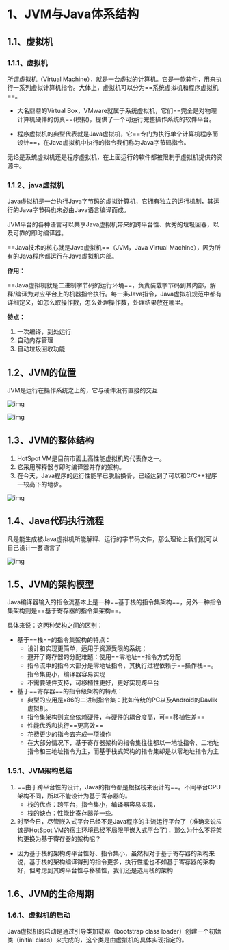 # 1、JVM与Java体系结构

## 1.1、虚拟机

### 1.1.1、虚拟机

所谓虚拟机（Virtual Machine），就是一台虚拟的计算机。它是一款软件，用来执行一系列虚拟计算机指令。大体上，虚拟机可以分为==系统虚拟机和程序虚拟机==。

- 大名鼎鼎的Virtual Box，VMware就属于系统虚拟机，它们==完全是对物理计算机硬件的仿真==(模拟)，提供了一个可运行完整操作系统的软件平台。

- 程序虚拟机的典型代表就是Java虚拟机，它==专门为执行单个计算机程序而设计==，在Java虚拟机中执行的指令我们称为Java字节码指令。

无论是系统虚拟机还是程序虚拟机，在上面运行的软件都被限制于虚拟机提供的资源中。

### 1.1.2、java虚拟机

Java虚拟机是一台执行Java字节码的虚拟计算机，它拥有独立的运行机制，其运行的Java字节码也未必由Java语言编译而成。

JVM平台的各种语言可以共享Java虚拟机带来的跨平台性、优秀的垃圾回器，以及可靠的即时编译器。

==Java技术的核心就是Java虚拟机==（JVM，Java Virtual Machine），因为所有的Java程序都运行在Java虚拟机内部。



**作用：**

==Java虚拟机就是二进制字节码的运行环境==，负责装载字节码到其内部，解释/编译为对应平台上的机器指令执行。每一条Java指令，Java虚拟机规范中都有详细定义，如怎么取操作数，怎么处理操作数，处理结果放在哪里。



**特点：**

1. 一次编译，到处运行
2. 自动内存管理
3. 自动垃圾回收功能



## 1.2、JVM的位置

JVM是运行在操作系统之上的，它与硬件没有直接的交互

![img](F:\BaiduNetdiskWorkspace\01_java\04_JVM\images\01_内存与垃圾回收\0013.png)



![img](F:\BaiduNetdiskWorkspace\01_java\04_JVM\images\01_内存与垃圾回收\0014.png)

## 1.3、JVM的整体结构

1. HotSpot VM是目前市面上高性能虚拟机的代表作之一。
2. 它采用解释器与即时编译器并存的架构。
3. 在今天，Java程序的运行性能早已脱胎换骨，已经达到了可以和C/C++程序一较高下的地步。

![img](F:\BaiduNetdiskWorkspace\01_java\04_JVM\images\01_内存与垃圾回收\0015.png)



## 1.4、Java代码执行流程

凡是能生成被Java虚拟机所能解释、运行的字节码文件，那么理论上我们就可以自己设计一套语言了

![img](F:\BaiduNetdiskWorkspace\01_java\04_JVM\images\01_内存与垃圾回收\0016.png)



## 1.5、JVM的架构模型

Java编译器输入的指令流基本上是一种==基于栈的指令集架构==，另外一种指令集架构则是==基于寄存器的指令集架构==。

具体来说：这两种架构之间的区别：

- 基于==栈==的指令集架构的特点：
  - 设计和实现更简单，适用于资源受限的系统；
  - 避开了寄存器的分配难题：使用==零地址==指令方式分配
  - 指令流中的指令大部分是零地址指令，其执行过程依赖于==操作栈==。指令集更小，编译器容易实现
  - 不需要硬件支持，可移植性更好，更好实现跨平台
- 基于==寄存器==的指令级架构的特点：
  - 典型的应用是x86的二进制指令集：比如传统的PC以及Android的Davlik虚拟机。
  - 指令集架构则完全依赖硬件，与硬件的耦合度高，可==移植性差==
  - 性能优秀和执行==更高效==
  - 花费更少的指令去完成一项操作
  - 在大部分情况下，基于寄存器架构的指令集往往都以一地址指令、二地址指令和三地址指令为主，而基于栈式架构的指令集却是以零地址指令为主

### 1.5.1、JVM架构总结

1. ==由于跨平台性的设计，Java的指令都是根据栈来设计的==。不同平台CPU架构不同，所以不能设计为基于寄存器的。
   - 栈的优点：跨平台，指令集小，编译器容易实现，
   - 栈的缺点：性能比寄存器差一些。
2. 时至今日，尽管嵌入式平台已经不是Java程序的主流运行平台了（准确来说应该是HotSpot VM的宿主环境已经不局限于嵌入式平台了），那么为什么不将架构更换为基于寄存器的架构呢？

- 因为基于栈的架构跨平台性好、指令集小，虽然相对于基于寄存器的架构来说，基于栈的架构编译得到的指令更多，执行性能也不如基于寄存器的架构好，但考虑到其跨平台性与移植性，我们还是选用栈的架构

## 1.6、JVM的生命周期

### 1.6.1、虚拟机的启动

Java虚拟机的启动是通过引导类加载器（bootstrap class loader）创建一个初始类（initial class）来完成的，这个类是由虚拟机的具体实现指定的。





































































































































































































































































































